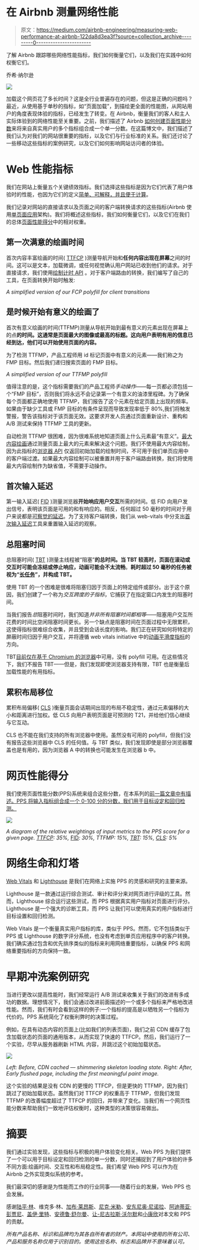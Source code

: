 # 在 Airbnb 测量网络性能

> 原文：<https://medium.com/airbnb-engineering/measuring-web-performance-at-airbnb-122da8d3ea3f?source=collection_archive---------0----------------------->

了解 Airbnb 跟踪哪些网络性能指标，我们如何衡量它们，以及我们在实践中如何权衡它们。

乔希·纳尔逊

![](img/03a9b444121562e57a68d43809ebd629.png)

加载这个网页花了多长时间？这是全行业普遍存在的问题，但这是正确的问题吗？最近，从使用基于单秒的指标，如“页面加载”，到描绘更全面的性能图，从网站用户的角度表现体验的指标，已经发生了转变。在 Airbnb，衡量我们的客人和主人实际体验到的网络性能至关重要。之前，我们描述了 Airbnb [如何创建页面性能分数](/airbnb-engineering/creating-airbnbs-page-performance-score-5f664be0936)来将来自真实用户的多个指标组合成一个单一分数。在这篇博文中，我们描述了我们认为对我们的网站很重要的指标，以及它们与行业标准的关系。我们还讨论了一些移动这些指标的案例研究，以及它们如何影响网站访问者的体验。

# Web 性能指标

我们在网站上衡量五个关键绩效指标。我们选择这些指标是因为它们代表了用户体验时的性能，也因为它们的定义[简单、可解释，并且便于计算](https://chromium.googlesource.com/chromium/src/+/lkgr/docs/speed/good_toplevel_metrics.md)。

我们记录对网站的直接请求以及页面之间的客户端转换请求的这些指标(Airbnb 使用[单页面应用](https://developer.mozilla.org/en-US/docs/Glossary/SPA)架构)。我们将概述这些指标，我们如何衡量它们，以及它们在我们的总体[页面性能得分](/airbnb-engineering/creating-airbnbs-page-performance-score-5f664be0936)中的相对权重。

## 第一次满意的绘画时间

首次内容丰富绘画的时间( [TTFCP](https://web.dev/fcp/) )测量导航开始和**任何内容出现在屏幕**之间的时间。这可以是文本，加载微调，或任何视觉确认用户网站已收到他们的请求。对于直接请求，我们使用[绘制计时 API](https://web.dev/fcp/#measure-fcp-in-javascript) 。对于客户端路由的转换，我们编写了自己的工具，在页面转换开始时触发:

*A simplified version of our FCP polyfill for client transitions*

## 是时候开始有意义的绘画了

首次有意义绘画的时间(TTFMP)测量从导航开始到最有意义的元素出现在屏幕上的点**的时间。这通常是页面最大的图像或最高的标题。这向用户表明有用的信息已经到达，他们可以开始使用页面的内容。**

为了检测 TTFMP，产品工程师用 id 标记页面中有意义的元素——我们称之为 FMP 目标。然后我们递归搜索页面的 FMP 目标。

*A simplified version of our TTFMP polyfill*

值得注意的是，这个指标需要我们的产品工程师*手动操作*——每一页都必须包括一个“FMP 目标”，否则我们将永远不会记录第一个有意义的油漆里程碑。为了确保每个页面都正确地使用 TTFMP，我们报告了这个元素在给定页面上出现的频率。如果由于缺少工具或 FMP 目标的有条件呈现而导致发现率低于 80%,我们将触发警报，警告该指标对于该页面无效。这要求开发人员通过页面重新设计、重构和 A/B 测试来保持 TTFMP 工具的更新。

自动检测 TTFMP 很困难，因为很难系统地知道页面上什么元素最“有意义”。[最大内容绘画](https://web.dev/lcp/)通过测量页面上最大的元素来解决这个问题。我们不使用最大内容绘制，因为此指标的[浏览器 API](https://developer.mozilla.org/en-US/docs/Web/API/LargestContentfulPaint) 仅返回初始加载的绘制时间，不可用于我们单页应用中的客户端过渡。如果最大内容绘制可以被重置并用于客户端路由转换，我们将使用最大内容绘制作为缺省值，不需要手动操作。

## 首次输入延迟

第一输入延迟( [FID](https://web.dev/fid/) )测量浏览器**开始响应用户交互**所需的时间。低 FID 向用户发出信号，表明该页面是可用的和有响应的。相反，任何超过 50 毫秒的时间对于用户来说都是[可察觉的延迟](https://developer.mozilla.org/en-US/docs/Web/Performance/How_long_is_too_long)。为了支持客户端转换，我们从 web-vitals 中分支出[首次输入延迟](https://github.com/GoogleChrome/web-vitals)工具来重置输入延迟的观察。

## 总阻塞时间

总阻塞时间( [TBT](https://web.dev/tbt/) )测量主线程被“阻塞”**的总时间。当 TBT 较高时，页面在滚动或交互时可能会冻结或停止响应，动画可能会不太流畅**。**耗时超过 50 毫秒的任务被视为“[长任务](https://w3c.github.io/longtasks/)”，并构成 TBT。**

使用 TBT 的一个困难是很难将阻塞归因于页面上的特定组件或部分。出于这个原因，我们创建了一个称为*交互跨度的子指标*，它捕获了在指定窗口内发生的阻塞时间。

当我们报告*总*阻塞时间时，我们知道*并非所有阻塞时间都相等*——阻塞用户交互所花费的时间比空闲阻塞时间更长。另一个缺点是阻塞时间在页面过程中无限累积，这使得指标很难综合收集，并且受到会话长度的影响。我们正在研究如何将特定的屏蔽时间归因于用户交互，并将遵循 web vitals initiative 中的[动画平滑度指标](https://web.dev/smoothness/)的方向。

TBT[目前仅在基于 Chromium 的浏览器](https://developer.mozilla.org/en-US/docs/Web/API/Long_Tasks_API#performancelongtasktiming)中可用，没有 polyfill 可用。在这些情况下，我们不报告 TBT——但是，我们发现即使浏览器支持有限，TBT 也是衡量后加载性能的有用指标。

## 累积布局移位

累积布局偏移( [CLS](https://web.dev/cls/) )衡量页面会话期间出现的布局不稳定性，通过元素偏移的大小和距离进行加权。低 CLS 向用户表明页面是可预测的 T21，并给他们信心继续与它互动。

CLS 也不能在我们支持的所有浏览器中使用。虽然没有可用的 polyfill，但我们没有报告这些浏览器中 CLS 的任何值。与 TBT 类似，我们发现即使是部分浏览器覆盖也是有用的，因为浏览器 A 中的转换也可能发生在浏览器 b 中。

# 网页性能得分

我们使用页面性能分数(PPS)系统来组合这些分数，在本系列的[前一篇文章中有描述。PPS 将输入指标组合成一个 0-100 分的分数，我们用于目标设定和回归检测。](/airbnb-engineering/creating-airbnbs-page-performance-score-5f664be0936)

![](img/7f7f14290c59320155fdd7f5bb60af85.png)

*A diagram of the relative weightings of input metrics to the PPS score for a given page.* [*TTFCP*](https://web.dev/fcp/)*: 35%,* [FID](https://web.dev/fid/)*: 30%, TTFMP: 15%,* [*TBT*](https://web.dev/tbt/)*: 15%,* [*CLS*](https://web.dev/cls/)*: 5%*

# 网络生命和灯塔

[Web Vitals](https://github.com/GoogleChrome/web-vitals) 和 [Lighthouse](https://developers.google.com/web/tools/lighthouse) 是我们在网络上实施 PPS 的灵感和研究的主要来源。

Lighthouse 是一款通过运行综合测试、审计和评分来对网页进行评级的工具。然而，Lighthouse 综合运行这些测试，而 PPS 根据真实用户指标对页面进行评分。Lighthouse 是一个强大的诊断工具，而 PPS 让我们可以使用真实的用户指标进行目标设置和回归检测。

Web Vitals 是一个衡量真实用户指标的库，类似于 PPS。然而，它不包括类似于 PPS 或 Lighthouse 的数字评分系统，也没有考虑到单页应用程序中的客户转换。我们确实通过包含和优先排序类似的指标来利用网络重要指标，以确保 PPS 和网络重要指标的方向保持一致。

# 早期冲洗案例研究

当进行更改以提高性能时，我们经常运行 A/B 测试来收集关于我们的改进有多成功的数据。理想情况下，我们会通过改进前面描述的一个或多个指标来严格地改进性能。然而，我们有时会看到这样的例子:一个指标的提高是以牺牲另一个指标为代价的。PPS 系统简化了权衡利弊时的决策过程。

例如，在具有动态内容的页面上(比如我们的列表页面)，我们之前 CDN 缓存了包含加载状态的页面的通用版本，从而实现了快速的 TTFCP。然后，我们运行了一个实验，尽早从服务器刷新 HTML 内容，并跳过这个初始加载状态。

![](img/9542b45bc75ccb197d7ff2b5e449d307.png)

*Left: Before, CDN cached — shimmering skeleton loading state. Right: After, Early flushed page, including the first meaningful paint image.*

这个实验的结果是没有 CDN 的更慢的 TTFCP，但是更快的 TTFMP，因为我们跳过了初始加载状态。虽然我们对 TTFCP 的权重高于 TTFMP，但我们发现 TTFMP 的改善幅度超过了 TTFCP 的回归，并带来了变化。当我们有一个网页性能分数来帮助我们一致地评估权衡时，这种类型的决策很容易做出。

# 摘要

我们通过实验发现，这些指标与积极的用户体验变化相关。Web PPS 为我们提供了一个可以用于目标设定和回归检测的单一分数，同时还捕捉到了用户体验的许多不同方面:绘画时间、交互性和布局稳定性。我们希望 Web PPS 可以作为在 Airbnb 之外实现类似系统的参考。

我们最深切的感谢是为性能而工作的行业同事——随着行业的发展，Web PPS 也会发展。

感谢[陆平·林](https://www.linkedin.com/in/lupinglin/)、维克多·林、[加布·莱昂斯](https://www.linkedin.com/in/gabe-lyons-9a574543/)、[尼克·米勒](https://www.linkedin.com/in/nickbryanmiller/)、[安东尼奥·尼诺拉](https://www.linkedin.com/in/hdezninirola/)、[阿迪蒂亚·彭贾尼](https://www.linkedin.com/in/adityapunjani/)、[盖伊·里特](https://www.linkedin.com/in/guy-rittger-%E2%93%A5-1355b4/)、[安德鲁·舒尔曼](https://www.linkedin.com/in/scheuermann/)、[让-尼古拉斯·沃尔默](https://www.linkedin.com/in/jnvollmer/)和[小康欣](https://www.linkedin.com/in/xiaokangxin/)对本文和 PPS 的贡献。

*所有产品名称、标识和品牌均为其各自所有者的财产。本网站中使用的所有公司、产品和服务名称仅用于识别目的。使用这些名称、标志和品牌并不意味着认可。*